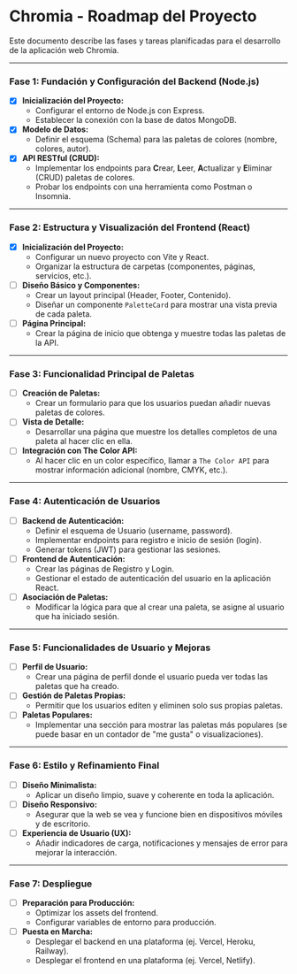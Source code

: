 # Chromia - Roadmap del Proyecto

Este documento describe las fases y tareas planificadas para el desarrollo de la aplicación web Chromia.

---

### Fase 1: Fundación y Configuración del Backend (Node.js)

*   [X] **Inicialización del Proyecto:**
    *   Configurar el entorno de Node.js con Express.
    *   Establecer la conexión con la base de datos MongoDB.
*   [X] **Modelo de Datos:**
    *   Definir el esquema (Schema) para las paletas de colores (nombre, colores, autor).
*   [X] **API RESTful (CRUD):**
    *   Implementar los endpoints para **C**rear, **L**eer, **A**ctualizar y **E**liminar (CRUD) paletas de colores.
    *   Probar los endpoints con una herramienta como Postman o Insomnia.

---

### Fase 2: Estructura y Visualización del Frontend (React)

*   [X] **Inicialización del Proyecto:**
    *   Configurar un nuevo proyecto con Vite y React.
    *   Organizar la estructura de carpetas (componentes, páginas, servicios, etc.).
*   [ ] **Diseño Básico y Componentes:**
    *   Crear un layout principal (Header, Footer, Contenido).
    *   Diseñar un componente `PaletteCard` para mostrar una vista previa de cada paleta.
*   [ ] **Página Principal:**
    *   Crear la página de inicio que obtenga y muestre todas las paletas de la API.

---

### Fase 3: Funcionalidad Principal de Paletas

*   [ ] **Creación de Paletas:**
    *   Crear un formulario para que los usuarios puedan añadir nuevas paletas de colores.
*   [ ] **Vista de Detalle:**
    *   Desarrollar una página que muestre los detalles completos de una paleta al hacer clic en ella.
*   [ ] **Integración con The Color API:**
    *   Al hacer clic en un color específico, llamar a `The Color API` para mostrar información adicional (nombre, CMYK, etc.).

---

### Fase 4: Autenticación de Usuarios

*   [ ] **Backend de Autenticación:**
    *   Definir el esquema de Usuario (username, password).
    *   Implementar endpoints para registro e inicio de sesión (login).
    *   Generar tokens (JWT) para gestionar las sesiones.
*   [ ] **Frontend de Autenticación:**
    *   Crear las páginas de Registro y Login.
    *   Gestionar el estado de autenticación del usuario en la aplicación React.
*   [ ] **Asociación de Paletas:**
    *   Modificar la lógica para que al crear una paleta, se asigne al usuario que ha iniciado sesión.

---

### Fase 5: Funcionalidades de Usuario y Mejoras

*   [ ] **Perfil de Usuario:**
    *   Crear una página de perfil donde el usuario pueda ver todas las paletas que ha creado.
*   [ ] **Gestión de Paletas Propias:**
    *   Permitir que los usuarios editen y eliminen solo sus propias paletas.
*   [ ] **Paletas Populares:**
    *   Implementar una sección para mostrar las paletas más populares (se puede basar en un contador de "me gusta" o visualizaciones).

---

### Fase 6: Estilo y Refinamiento Final

*   [ ] **Diseño Minimalista:**
    *   Aplicar un diseño limpio, suave y coherente en toda la aplicación.
*   [ ] **Diseño Responsivo:**
    *   Asegurar que la web se vea y funcione bien en dispositivos móviles y de escritorio.
*   [ ] **Experiencia de Usuario (UX):**
    *   Añadir indicadores de carga, notificaciones y mensajes de error para mejorar la interacción.

---

### Fase 7: Despliegue

*   [ ] **Preparación para Producción:**
    *   Optimizar los assets del frontend.
    *   Configurar variables de entorno para producción.
*   [ ] **Puesta en Marcha:**
    *   Desplegar el backend en una plataforma (ej. Vercel, Heroku, Railway).
    *   Desplegar el frontend en una plataforma (ej. Vercel, Netlify).